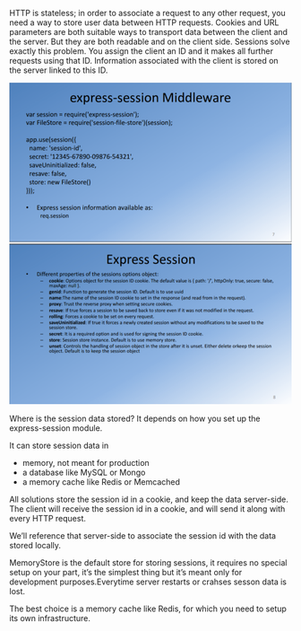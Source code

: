 HTTP is stateless; in order to associate a request to any other request, you need a way to store user data between HTTP requests. Cookies and URL parameters are both suitable ways to transport data between the client and the server. But they are both readable and on the client side. Sessions solve exactly this problem. You assign the client an ID and it makes all further requests using that ID. Information associated with the client is stored on the server linked to this ID.

<img src='one.png'>
<img src='two.png'>

Where is the session data stored? It depends on how you set up the express-session module.

It can store session data in

- memory, not meant for production
- a database like MySQL or Mongo
- a memory cache like Redis or Memcached

All solutions store the session id in a cookie, and keep the data server-side. The client will receive the session id in a cookie, and will send it along with every HTTP request.

We’ll reference that server-side to associate the session id with the data stored locally.

MemoryStore is the default store for storing sessions, it requires no special setup on your part, it’s the simplest thing but it’s meant only for development purposes.Everytime server restarts or crahses sesson data is lost.

The best choice is a memory cache like Redis, for which you need to setup its own infrastructure.
